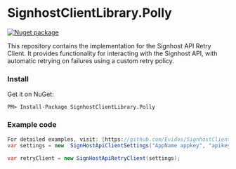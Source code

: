 # SignhostClientLibrary.Polly
[![Nuget package](https://img.shields.io/nuget/v/EntrustSignhostClientLibrary.svg)](https://www.nuget.org/Packages/EntrustSignhostClientLibrary)

This repository contains the implementation for the Signhost API Retry Client. It provides functionality for interacting with the Signhost API, with automatic retrying on failures using a custom retry policy.

### Install
Get it on NuGet:

`PM> Install-Package SignhostClientLibrary.Polly`

### Example code

```c#
For detailed examples, visit: [https://github.com/Evidos/SignhostClientLibrary/blob/master/README.md](https://github.com/Evidos/SignhostClientLibrary/blob/master/README.md)
var settings = new  SignHostApiClientSettings("AppName appkey", "apikey or usertoken");

var retryClient = new SignHostApiRetryClient(settings);

```